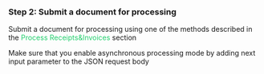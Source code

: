 <h3 className="h3-title" id="submit-document-new-api-docs">Step 2: Submit a document for processing</h3>

<p className="p-text">Submit a document for processing using one of the methods described in the <span style="color: #22CF6D"> Process Receipts&Invoices </span> section</p>

<p className="p-text">Make sure that you enable asynchronous processing mode by adding next input parameter to the JSON request body</p>